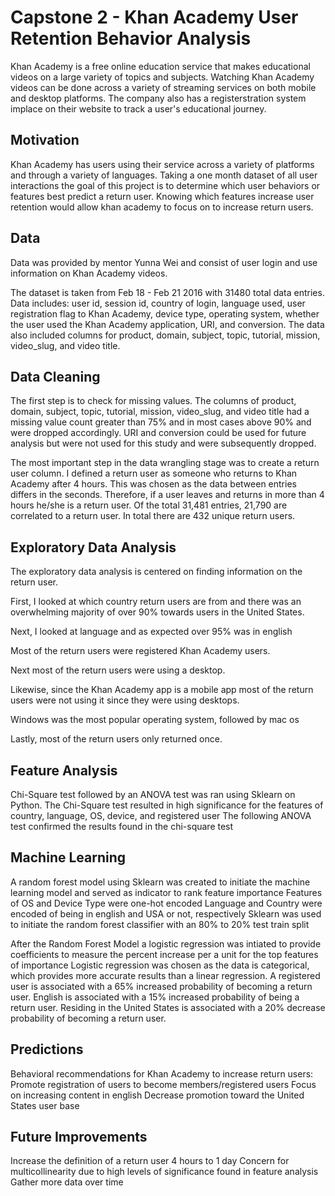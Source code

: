 # Capstone 2 - Khan Academy User Retention Behavior Analysis

Khan Academy is a free online education service that makes educational videos on a large variety of topics and subjects. Watching Khan Academy videos can be done across a variety of streaming services on both mobile and desktop platforms. The company also has a registerstration system implace on their website to track a user's educational journey. 

## Motivation 
Khan Academy has users using their service across a variety of platforms and through a variety of languages. Taking a one month dataset of all user interactions the goal of this project is to determine which user behaviors or features best predict a return user. Knowing which features increase user retention would allow khan academy to focus on to increase return users. 

## Data 
Data was provided by mentor Yunna Wei and consist of user login and use information on Khan Academy videos. 

The dataset is taken from Feb 18 - Feb 21 2016 with 31480 total data entries. 
Data includes: user id, session id, country of login, language used, user registration flag to Khan Academy, device type, operating system, whether the user used the Khan Academy application, URI, and conversion. The data also included columns for product, domain, subject, topic, tutorial, mission, video_slug, and video title. 


## Data Cleaning

The first step is to check for missing values. The columns of product, domain, subject, topic, tutorial, mission, video_slug, and video title had a missing value count greater than 75% and in most cases above 90% and were dropped accordingly. URI and conversion could be used for future analysis but were not used for this study and were subsequently dropped. 

The most important step in the data wrangling stage was to create a return user column.
I defined a return user as someone who returns to Khan Academy after 4 hours. This was chosen as the data between entries differs in the seconds. Therefore, if a user leaves and returns in more than 4 hours he/she is a return user. 
Of the total 31,481 entries, 21,790 are correlated to a return user. In total there are 432 unique return users.   


## Exploratory Data Analysis

The exploratory data analysis is centered on finding information on the return user.

First, I looked at which country return users are from and there was an overwhelming majority of over 90% towards users in the United States.

Next, I looked at language and as expected over 95% was in english 

Most of the return users were registered Khan Academy users. 

Next most of the return users were using a desktop. 

Likewise, since the Khan Academy app is a mobile app most of the return users were not using it since they were using desktops. 

Windows was the most popular operating system, followed by mac os

Lastly, most of the return users only returned once.


## Feature Analysis 

Chi-Square test followed by an ANOVA test was ran using Sklearn on Python. 
The Chi-Square test resulted in high significance for the features of country, language, OS, device, and registered user
The following ANOVA test confirmed the results found in the chi-square test

## Machine Learning 
A random forest model using Sklearn was created to initiate the machine learning model and served as indicator to rank feature importance
Features of OS and Device Type were one-hot encoded 
Language and Country were encoded of being in english and USA or not, respectively
Sklearn was used to initiate the random forest classifier with an 80% to 20% test train split

After the Random Forest Model a logistic regression was intiated to provide coefficients to measure the percent increase per a unit for the top features of importance
Logistic regression was chosen as the data is categorical, which provides more accurate results than a linear regression.
A registered user is associated with a 65% increased probability of becoming a return user.
English is associated with a 15% increased probability of being a return user. 
Residing in the United States is associated with a 20% decrease probability of becoming a return user. 


## Predictions 
Behavioral recommendations for Khan Academy to increase return users:
Promote registration of users to become members/registered users
Focus on increasing content in english 
Decrease promotion toward the United States user base


## Future Improvements 
Increase the definition of a return user
4 hours to 1 day 
Concern for multicollinearity due to high levels of significance found in feature analysis
Gather more data over time

